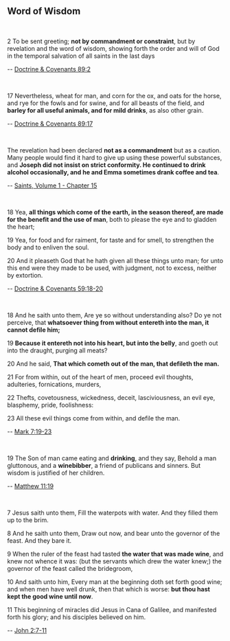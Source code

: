 ## Word of Wisdom

<br>

2 To be sent greeting; **not by commandment or constraint**, but by revelation and the word of wisdom, showing forth the order and will of God in the temporal salvation of all saints in the last days

-- [Doctrine & Covenants 89:2](https://www.churchofjesuschrist.org/study/scriptures/dc-testament/dc/89?lang=eng&verses=2)


<br>

17 Nevertheless, wheat for man, and corn for the ox, and oats for the horse, and rye for the fowls and for swine, and for all beasts of the field, and **barley for all useful animals, and for mild drinks**, as also other grain.

-- [Doctrine & Covenants 89:17](https://www.churchofjesuschrist.org/study/scriptures/dc-testament/dc/89?lang=eng&verses=17#17)

<br>

The revelation had been declared **not as a commandment** but as a caution. Many people would find it hard to give up using these powerful substances, and **Joseph did not insist on strict conformity. He continued to drink alcohol occasionally, and he and Emma sometimes drank coffee and tea**.

-- [Saints, Volume 1 - Chapter 15](https://www.churchofjesuschrist.org/study/history/saints-v1/15-holy-places)

<br>

18 Yea, **all things which come of the earth, in the season thereof, are made for the benefit and the use of man**, both to please the eye and to gladden the heart;

19 Yea, for food and for raiment, for taste and for smell, to strengthen the body and to enliven the soul.

20 And it pleaseth God that he hath given all these things unto man; for unto this end were they made to be used, with judgment, not to excess, neither by extortion.

-- [Doctrine & Covenants 59:18-20](https://www.churchofjesuschrist.org/study/scriptures/dc-testament/dc/59?lang=eng&verses=18-20#18)

<br>

18 And he saith unto them, Are ye so without understanding also? Do ye not perceive, that **whatsoever thing from without entereth into the man, it cannot defile him;**

19 **Because it entereth not into his heart, but into the belly**, and goeth out into the draught, purging all meats?

20 And he said, **That which cometh out of the man, that defileth the man.**

21 For from within, out of the heart of men, proceed evil thoughts, adulteries, fornications, murders,

22 Thefts, covetousness, wickedness, deceit, lasciviousness, an evil eye, blasphemy, pride, foolishness:

23 All these evil things come from within, and defile the man.

-- [Mark 7:19-23](https://www.churchofjesuschrist.org/study/scriptures/nt/mark/7?lang=eng&verses=19-23#19)

<br>

19 The Son of man came eating and **drinking**, and they say, Behold a man gluttonous, and a **winebibber**, a friend of publicans and sinners. But wisdom is justified of her children.

-- [Matthew 11:19](https://www.churchofjesuschrist.org/study/scriptures/nt/matt/11?lang=eng&verses=19#19)

<br>

7 Jesus saith unto them, Fill the waterpots with water. And they filled them up to the brim.

8 And he saith unto them, Draw out now, and bear unto the governor of the feast. And they bare it.

9 When the ruler of the feast had tasted **the water that was made wine**, and knew not whence it was: (but the servants which drew the water knew;) the governor of the feast called the bridegroom,

10 And saith unto him, Every man at the beginning doth set forth good wine; and when men have well drunk, then that which is worse: **but thou hast kept the good wine until now**.

11 This beginning of miracles did Jesus in Cana of Galilee, and manifested forth his glory; and his disciples believed on him.

-- [John 2:7-11](https://www.churchofjesuschrist.org/study/scriptures/nt/john/2?lang=eng&verses=7-11#7)

<br>